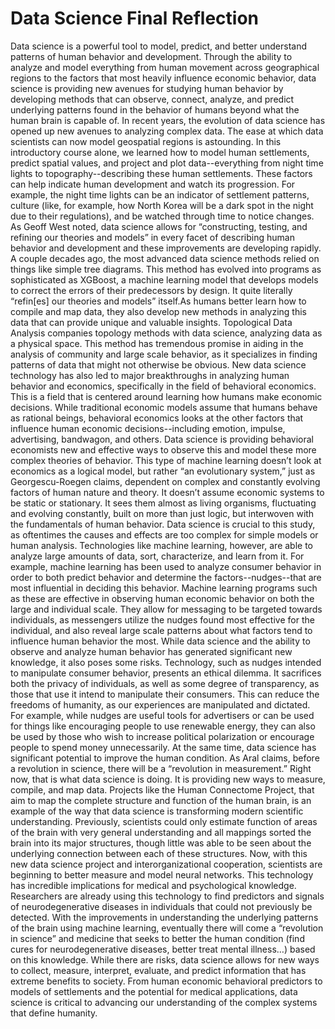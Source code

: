 # Data Science Final Reflection
Data science is a powerful tool to model, predict, and better understand patterns of human behavior and development. Through the ability to analyze and model everything from human movement across geographical regions to the factors that most heavily influence economic behavior, data science is providing new avenues for studying human behavior by developing methods that can observe, connect, analyze, and predict underlying patterns found in the behavior of humans beyond what the human brain is capable of. 
In recent years, the evolution of data science has opened up new avenues to analyzing complex data. The ease at which data scientists can now model geospatial regions is astounding. In this introductory course alone, we learned how to model human settlements, predict spatial values, and project and plot data--everything from night time lights to topography--describing these human settlements. These factors can help indicate human development and watch its progression. For example, the night time lights can be an indicator of settlement patterns, culture (like, for example, how North Korea will be a dark spot in the night due to their regulations), and be watched through time to notice changes. As Geoff West noted, data science allows for “constructing, testing, and refining our theories and models” in every facet of describing human behavior and development and these improvements are developing rapidly. A couple decades ago, the most advanced data science methods relied on things like simple tree diagrams. This method has evolved into programs as sophisticated as XGBoost, a machine learning model that develops models to correct the errors of their predecessors by design. It quite literally “refin[es] our theories and models” itself.As humans better learn how to compile and map data, they also develop new methods in analyzing this data that can provide unique and valuable insights. Topological Data Analysis companies topology methods with data science, analyzing data as a physical space. This method has tremendous promise in aiding in the analysis of community and large scale behavior, as it specializes in finding patterns of data that might not otherwise be obvious. 
New data science technology has also led to major breakthroughs in analyzing human behavior and economics, specifically in the field of behavioral economics. This is a field that is centered around learning how humans make economic decisions. While traditional economic models assume that humans behave as rational beings, behavioral economics looks at the other factors that influence human economic decisions--including emotion, impulse, advertising, bandwagon, and others. Data science is providing behavioral economists new and effective ways to observe this and model these more complex theories of behavior. This type of machine learning doesn’t look at economics as a logical model, but rather “an evolutionary system,” just as Georgescu-Roegen claims, dependent on complex and constantly evolving factors of human nature and theory. It doesn’t assume economic systems to be static or stationary. It sees them almost as living organisms, fluctuating and evolving constantly, built on more than just logic, but interwoven with the fundamentals of human behavior. 
Data science is crucial to this study, as oftentimes the causes and effects are too complex for simple models or human analysis. Technologies like machine learning, however, are able to analyze large amounts of data, sort, characterize, and learn from it. For example, machine learning has been used to analyze consumer behavior in order to both predict behavior and determine the factors--nudges--that are most influential in deciding this behavior. Machine learning programs such as these are effective in observing human economic behavior on both the large and individual scale. They allow for messaging to be targeted towards individuals, as messengers utilize the nudges found most effective for the individual, and also reveal large scale patterns about what factors tend to influence human behavior the most. 
While data science and the ability to observe and analyze human behavior has generated significant new knowledge, it also poses some risks. Technology, such as nudges intended to manipulate consumer behavior, presents an ethical dilemma. It sacrifices both the privacy of individuals, as well as some degree of transparency, as those that use it intend to manipulate their consumers. This can reduce the freedoms of humanity, as our experiences are manipulated and dictated. For example, while nudges are useful tools for advertisers or can be used for things like encouraging people to use renewable energy, they can also be used by those who wish to increase political polarization or encourage people to spend money unnecessarily. 
At the same time, data science has significant potential to improve the human condition. As Aral claims, before a revolution in science, there will be a “revolution in measurement.” Right now, that is what data science is doing. It is providing new ways to measure, compile, and map data. Projects like the Human Connectome Project, that aim to map the complete structure and function of the human brain, is an example of the way that data science is transforming modern scientific understanding. Previously, scientists could only estimate function of areas of the brain with very general understanding and all mappings sorted the brain into its major structures, though little was able to be seen about the underlying connection between each of these structures. Now, with this new data science project and interorganizational cooperation, scientists are beginning to better measure and model neural networks. This technology has incredible implications for medical and psychological knowledge. Researchers are already using this technology to find predictors and signals of neurodegenerative diseases in individuals that could not previously be detected. With the improvements in understanding the underlying patterns of the brain using machine learning, eventually there will come a “revolution in science” and medicine that seeks to better the human condition (find cures for neurodegenerative diseases, better treat mental illness…) based on this knowledge. 
	While there are risks, data science allows for new ways to collect, measure, interpret, evaluate, and predict information that has extreme benefits to society. From human economic behavioral predictors to models of settlements and the potential for medical applications, data science is critical to advancing our understanding of the complex systems that define humanity. 
